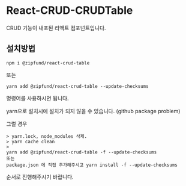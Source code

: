 React-CRUD-CRUDTable
===
CRUD 기능이 내포된 리액트 컴포넌트입니다.

설치방법
---
``` npm i @zipfund/react-crud-table ```

또는

``` yarn add @zipfund/react-crud-table --update-checksums ```

명령어를 사용하시면 됩니다.

yarn으로 설치시에 설치가 되지 않을 수 있습니다. (github package problem)

그럴 경우 

```
> yarn.lock, node_modules 삭제.
> yarn cache clean
> 
yarn add @zipfund/react-crud-table -f --update-checksums
또는
package.json 에 직접 추가해주시고 yarn install -f --update-checksums
```
순서로 진행해주시기 바랍니다.
